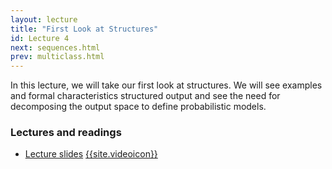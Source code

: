 ```yaml
--- 
layout: lecture
title: "First Look at Structures"
id: Lecture 4
next: sequences.html
prev: multiclass.html
---
```


In this lecture, we will take our first look at structures. We will
see examples and formal characteristics structured output and see the
need for decomposing the output space to define probabilistic models.


### Lectures and readings

- [Lecture slides]({{site.lectures}}/slides/first-look-at-structures/first-look.pdf) [{{site.videoicon}}](https://youtu.be/bED5tmR35yc)



